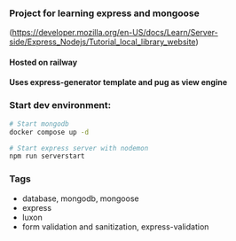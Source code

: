 ### Project for learning express and mongoose  
(https://developer.mozilla.org/en-US/docs/Learn/Server-side/Express_Nodejs/Tutorial_local_library_website)
#### Hosted on railway

#### Uses express-generator template and pug as view engine

### Start dev environment:

```sh
# Start mongodb
docker compose up -d

# Start express server with nodemon
npm run serverstart
```


### Tags
- database, mongodb, mongoose
- express
- luxon
- form validation and sanitization, express-validation